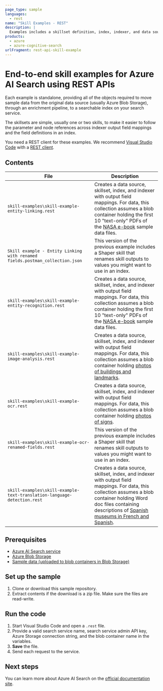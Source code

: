 ```yaml
---
page_type: sample
languages:
  - rest
name: "Skill Examples - REST"
description: |
  Examples includes a skillset definition, index, indexer, and data source so that you can see how parameters and nodes in an enrichment tree are referenced in related objects.
products:
  - azure
  - azure-cognitive-search
urlFragment: rest-api-skill-example
---
```


# End-to-end skill examples for Azure AI Search using REST APIs

Each example is standalone, providing all of the objects required to move sample data from the original data source (usually Azure Blob Storage), through an enrichment pipeline, to a searchable index on your search service.

The skillsets are simple, usually one or two skills, to make it easier to follow the parameter and node references across indexer output field mappings and the field definitions in an index.

You need a REST client for these examples. We recommend [Visual Studio Code](https://code.visualstudio.com/download) with a [REST client](https://marketplace.visualstudio.com/items?itemName=humao.rest-client).

## Contents

| File        | Description |
|-------------|-------------|
| `skill-examples\skill-example-entity-linking.rest` | Creates a data source, skillset, index, and indexer with output field mappings. For data, this collection assumes a blob container holding the first 10 "text-only" PDFs of the [NASA e-book](https://github.com/Azure-Samples/azure-search-sample-data/tree/master/nasa-e-book) sample data files. |
| `Skill example - Entity Linking with renamed fields.postman_collection.json` | This version of the previous example includes a Shaper skill that renames skill outputs to values you might want to use in an index. |
| `skill-examples\skill-example-entity-recognition.rest` | Creates a data source, skillset, index, and indexer with output field mappings. For data, this collection assumes a blob container holding the first 10 "text-only" PDFs of the [NASA e-book](https://github.com/Azure-Samples/azure-search-sample-data/tree/master/nasa-e-book) sample data files. |
| `skill-examples\skill-example-image-analysis.rest` | Creates a data source, skillset, index, and indexer with output field mappings. For data, this collection assumes a blob container holding [photos of buildings and landmarks](https://github.com/Azure-Samples/azure-search-sample-data/tree/master/unsplash-images/jpg-landmarks). |
| `skill-examples\skill-example-ocr.rest` | Creates a data source, skillset, index, and indexer with output field mappings. For data, this collection assumes a blob container holding [photos of signs](https://github.com/Azure-Samples/azure-search-sample-data/tree/master/unsplash-images/jpg-signs). |
| `skill-examples\skill-example-ocr-renamed-fields.rest` | This version of the previous example includes a Shaper skill that renames skill outputs to values you might want to use in an index. |
| `skill-examples\skill-example-text-translation-language-detection.rest` | Creates a data source, skillset, index, and indexer with output field mappings. For data, this collection assumes a blob container holding Word doc files containing descriptions of [Spanish museums in French and Spanish](https://github.com/Azure-Samples/azure-search-sample-data/tree/master/spanish-museums). |

## Prerequisites

- [Azure AI Search service](https://docs.microsoft.com/azure/search/search-create-service-portal)
- [Azure Blob Storage](https://docs.microsoft.com/azure/storage/blobs/storage-quickstart-blobs-portal)
- [Sample data (uploaded to blob containers in Blob Storage)](https://github.com/Azure-Samples/azure-search-sample-data)

## Set up the sample

1. Clone or download this sample repository.
1. Extract contents if the download is a zip file. Make sure the files are read-write.

## Run the code

1. Start Visual Studio Code and open a `.rest` file.
1. Provide a valid search service name, search service admin API key, Azure Storage connection string, and the blob container name in the variables.
1. **Save** the file.
1. Send each request to the service.

## Next steps

You can learn more about Azure AI Search on the [official documentation site](https://docs.microsoft.com/azure/search).
